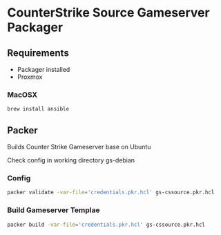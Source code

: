 # CounterStrike Source Gameserver Packager

## Requirements

* Packager installed
* Proxmox

### MacOSX
```
brew install ansible
```

## Packer
Builds Counter Strike Gameserver base on Ubuntu

Check config in working directory gs-debian

### Config

```bash
packer validate -var-file='credentials.pkr.hcl' gs-cssource.pkr.hcl
```

### Build Gameserver Templae

```bash
packer build -var-file='credentials.pkr.hcl' gs-cssource.pkr.hcl
```